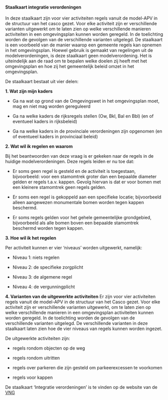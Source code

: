 #### Staalkaart integratie verordeningen 

In deze staalkaart zijn voor vier activiteiten regels vanuit de model-APV in de structuur 
van het casco gezet. Voor elke activiteit zijn er verschillende varianten uitgewerkt om te 
laten zien op welke verschillende manieren activiteiten in een omgevingsplan kunnen worden 
geregeld. In de toelichting worden de gevolgen van de verschillende varianten uitgelegd.
De staalkaart is een voorbeeld van de manier waarop een gemeente regels kan opnemen in het 
omgevingsplan. Hoewel gebruik is gemaakt van regelingen uit de modelverordeningen, is deze 
staalkaart geen modelverordening. Het is uiteindelijk aan de raad om te bepalen welke doelen 
zij heeft met het omgevingsplan en hoe zij het gemeentelijk beleid omzet in het omgevingsplan.

De staalkaart bestaat uit vier delen:  

**1. Wat zijn mijn kaders**

- Ga na wat op grond van de Omgevingswet in het omgevingsplan moet, mag en niet mag worden gereguleerd

- Ga na welke kaders de rijksregels stellen (Ow, Bkl, Bal en Bbl) (en of eventueel kaders in rijksbeleid)

- Ga na welke kaders in de provinciale verordeningen zijn opgenomen (en of eventueel kaders in provinciaal 
  beleid)

**2. Wat wil ik regelen en waarom**

Bij het beantwoorden van deze vraag is er gekeken naar de regels in de huidige modelverordeningen. 
Deze regels leiden er nu toe dat:

- Er soms geen regel is gesteld en de activiteit is toegestaan, bijvoorbeeld: voor een stamomtrek groter dan een
  bepaalde diameter gelden er regels t.a.v. kappen. Gevolg hiervan is dat er voor bomen met een kleinere
  stamomtrek geen regels gelden. 

- Er soms een regel is gekoppeld aan een specifieke locatie; bijvoorbeeld alleen aangewezen monumentale
  bomen worden tegen kappen beschermd.

- Er soms regels gelden voor het gehele gemeentelijke grondgebied, bijvoorbeeld als alle bomen boven een
  bepaalde stamomtrek beschermd worden tegen kappen. 

**3. Hoe wil ik het regelen**

Per activiteit kunnen er vier ‘niveaus’ worden uitgewerkt, namelijk:

- Niveau 1: niets regelen

- Niveau 2: de specifieke zorgplicht

- Niveau 3: de algemene regel

- Niveau 4: de vergunningplicht


**4. Varianten van de uitgewerkte activiteiten**
Er zijn voor vier activiteiten regels vanuit de model-APV in de structuur van het Casco gezet. Voor elke activiteit
zijn er verschillende varianten uitgewerkt, om te laten zien op welke verschillende manieren in een omgevingsplan 
activiteiten kunnen worden geregeld. In de toelichting worden de gevolgen van de verschillende varianten uitgelegd. 
De verschillende varianten in deze staalkaart laten zien hoe de vier niveaus van regels kunnen worden ingezet. 

De uitgewerkte activiteiten zijn:

- regels rondom objecten op de weg

- regels rondom uitritten

- regels over parkeren die zijn gesteld om parkeerexcessen te voorkomen

- regels voor kappen

De staalkaart ‘Integratie verordeningen’ is te vinden op de website van de [VNG](https://vng.nl/publicaties/staalkaart-integratie-verordeningen-in-omgevingsplan)
